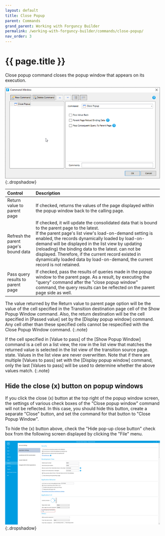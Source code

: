 ```yaml
---
layout: default
title: Close Popup
parent: Commands
grand_parent: Working with Forguncy Builder
permalink: /working-with-forguncy-builder/commands/close-popup/
nav_order: 3
---
```


# {{ page.title }}

Close popup command closes the popup window that appears on its execution.

![command-close-popup](/assets/images/product-images/command-close-popup.png)
{:.dropshadow}

|Control|Description|
|:--|:--|
|Return value to parent page|If checked, returns the values ​​of the page displayed within the popup window back to the calling page.|
|Refresh the parent page's bound data|If checked, it will update the consolidated data that is bound to the parent page to the latest. <br/>If the parent page's list view's load-on-demand setting is enabled, the records dynamically loaded by load-on-demand will be displayed in the list view by updating (reloading) the binding data to the latest. can not be displayed. Therefore, if the current record existed in dynamically loaded data by load-on-demand, the current record is not retained.|
|Pass query results to parent page|If checked, pass the results of queries made in the popup window to the parent page. As a result, by executing the "query" command after the "close popup window" command, the query results can be reflected on the parent page side as well.|

The value returned by the Return value to parent page option will be the value of the cell specified in the Transition destination page cell of the Show Popup Window command. Also, the return destination will be the cell specified in [Passed value] set by the [Display popup window] command. Any cell other than these specified cells cannot be respecified with the Close Popup Window command. 
{:.note}

If the cell specified in [Value to pass] of the [Show Popup Window] command is a cell on a list view, the row in the list view that matches the returned value is selected in the list view of the transition source page. state. Values ​​in the list view are never overwritten. Note that if there are multiple [Values ​​to pass] set with the [Display popup window] command, only the last [Values ​​to pass] will be used to determine whether the above values ​​match.
{:.note}

## Hide the close (x) button on popup windows

If you click the close (x) button at the top right of the popup window screen, the settings of various check boxes of the "Close popup window" command will not be reflected. In this case, you should hide this button, create a separate "Close" button, and set the command for that button to "Close Popup Window".

To hide the (x) button above, check the "Hide pop-up close button" check box from the following screen displayed by clicking the "File" menu.

![command-close-popup-options-settings](/assets/images/product-images/command-close-popup-options-settings.png)
{:.dropshadow}